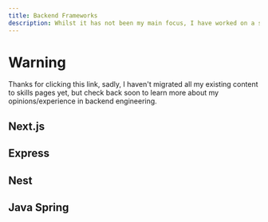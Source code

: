 ```yaml
---
title: Backend Frameworks
description: Whilst it has not been my main focus, I have worked on a small set of backend systems.
---
```


# Warning

Thanks for clicking this link, sadly, I haven't migrated all my existing content to skills pages yet, but check back soon to learn more about my opinions/experience in backend engineering.

## Next.js

## Express

## Nest

## Java Spring
